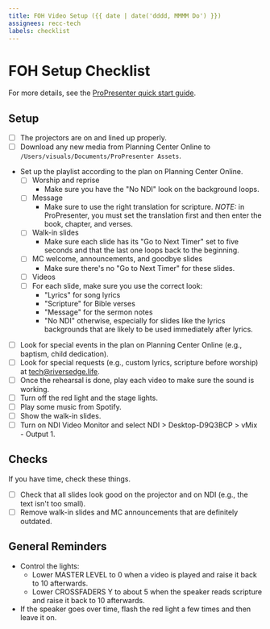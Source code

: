 ```yaml
---
title: FOH Video Setup ({{ date | date('dddd, MMMM Do') }})
assignees: recc-tech
labels: checklist
---
```


# FOH Setup Checklist

For more details, see the [ProPresenter quick start guide](https://github.com/recc-tech/tech/wiki/ProPresenter-Quick-Start-Guide).

## Setup

- [ ] The projectors are on and lined up properly.
- [ ] Download any new media from Planning Center Online to `/Users/visuals/Documents/ProPresenter Assets`.
- Set up the playlist according to the plan on Planning Center Online.
    - [ ] Worship and reprise
        - Make sure you have the "No NDI" look on the background loops.
    - [ ] Message
        - Make sure to use the right translation for scripture. _NOTE:_ in ProPresenter, you must set the translation first and then enter the book, chapter, and verses.
    - [ ] Walk-in slides
        - Make sure each slide has its "Go to Next Timer" set to five seconds and that the last one loops back to the beginning.
    - [ ] MC welcome, announcements, and goodbye slides
        - Make sure there's no "Go to Next Timer" for these slides.
    - [ ] Videos
    - [ ] For each slide, make sure you use the correct look:
        - "Lyrics" for song lyrics
        - "Scripture" for Bible verses
        - "Message" for the sermon notes
        - "No NDI" otherwise, especially for slides like the lyrics backgrounds that are likely to be used immediately after lyrics.
- [ ] Look for special events in the plan on Planning Center Online (e.g., baptism, child dedication).
- [ ] Look for special requests (e.g., custom lyrics, scripture before worship) at tech@riversedge.life.
- [ ] Once the rehearsal is done, play each video to make sure the sound is working.
- [ ] Turn off the red light and the stage lights.
- [ ] Play some music from Spotify.
- [ ] Show the walk-in slides.
- [ ] Turn on NDI Video Monitor and select NDI > Desktop-D9Q3BCP > vMix - Output 1.

## Checks

If you have time, check these things.

- [ ] Check that all slides look good on the projector and on NDI (e.g., the text isn't too small).
- [ ] Remove walk-in slides and MC announcements that are definitely outdated.

## General Reminders

- Control the lights:
    - Lower MASTER LEVEL to 0 when a video is played and raise it back to 10 afterwards.
    - Lower CROSSFADERS Y to about 5 when the speaker reads scripture and raise it back to 10 afterwards.
- If the speaker goes over time, flash the red light a few times and then leave it on.
